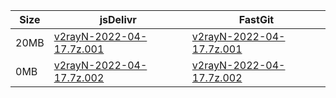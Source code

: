 |    Size   |     jsDelivr  | FastGit |
|  ---  |  ---  |  ---  |
| 20MB | [v2rayN-2022-04-17.7z.001](https://cdn.jsdelivr.net/gh/googleians/v2rayN-32@main/v2rayN-2022-04-17.7z.001) | [v2rayN-2022-04-17.7z.001](https://raw.fastgit.org/googleians/v2rayN-32/main/v2rayN-2022-04-17.7z.001) |
| 0MB | [v2rayN-2022-04-17.7z.002](https://cdn.jsdelivr.net/gh/googleians/v2rayN-32@main/v2rayN-2022-04-17.7z.002) | [v2rayN-2022-04-17.7z.002](https://raw.fastgit.org/googleians/v2rayN-32/main/v2rayN-2022-04-17.7z.002) |
